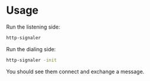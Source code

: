 
# Usage
Run the listening side:
```sh
http-signaler
```
Run the dialing side:
```sh
http-signaler -init
```
You should see them connect and exchange a message.
